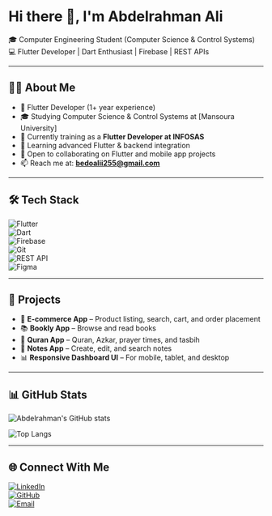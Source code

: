 # Hi there 👋, I'm Abdelrahman Ali

🎓 Computer Engineering Student (Computer Science & Control Systems)  
💻 Flutter Developer | Dart Enthusiast | Firebase | REST APIs  

---

## 👨‍💻 About Me
- 🔭 Flutter Developer (1+ year experience)  
- 🎓 Studying Computer Science & Control Systems at [Mansoura University]  
- 💼 Currently training as a **Flutter Developer at INFOSAS**  
- 🌱 Learning advanced Flutter & backend integration  
- 👯 Open to collaborating on Flutter and mobile app projects  
- 📫 Reach me at: **bedoalii255@gmail.com**


---

## 🛠 Tech Stack
![Flutter](https://img.shields.io/badge/Flutter-02569B?style=for-the-badge&logo=flutter&logoColor=white)  
![Dart](https://img.shields.io/badge/Dart-0175C2?style=for-the-badge&logo=dart&logoColor=white)  
![Firebase](https://img.shields.io/badge/Firebase-FFCA28?style=for-the-badge&logo=firebase&logoColor=black)  
![Git](https://img.shields.io/badge/Git-F05032?style=for-the-badge&logo=git&logoColor=white)  
![REST API](https://img.shields.io/badge/REST-02569B?style=for-the-badge&logo=rest&logoColor=white)  
![Figma](https://img.shields.io/badge/Figma-F24E1E?style=for-the-badge&logo=figma&logoColor=white)  

---

## 🚀 Projects
- 📱 **E-commerce App** – Product listing, search, cart, and order placement  
- 📚 **Bookly App** – Browse and read books  
- 📖 **Quran App** – Quran, Azkar, prayer times, and tasbih  
- 📝 **Notes App** – Create, edit, and search notes  
- 📊 **Responsive Dashboard UI** – For mobile, tablet, and desktop  

---

## 📊 GitHub Stats
![Abdelrahman's GitHub stats](https://github-readme-stats.vercel.app/api?username=abdelrahmanali299&show_icons=true&theme=radical)  

![Top Langs](https://github-readme-stats.vercel.app/api/top-langs/?username=abdelrahmanali299&layout=compact&theme=radical)  

---

## 🌐 Connect With Me
[![LinkedIn](https://img.shields.io/badge/LinkedIn-0077B5?style=for-the-badge&logo=linkedin&logoColor=white)](linkedin.com/in/abdelrahman-ali-2984492b8)  
[![GitHub](https://img.shields.io/badge/GitHub-000?style=for-the-badge&logo=github&logoColor=white)](https://github.com/abdelrahmanali299)  
[![Email](https://img.shields.io/badge/Email-D14836?style=for-the-badge&logo=gmail&logoColor=white)](mailto:bedoalii255@gmail.com)  

